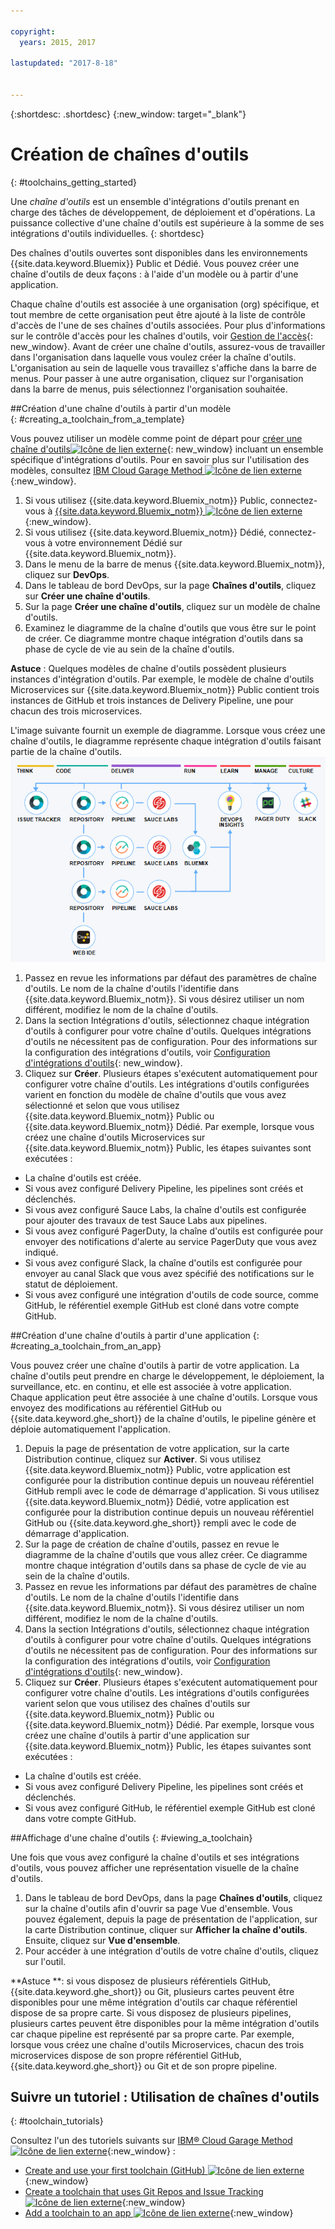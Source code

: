 ```yaml
---

copyright:
  years: 2015, 2017

lastupdated: "2017-8-18"


---
```


{:shortdesc: .shortdesc}
{:new_window: target="_blank"}

# Création de chaînes d'outils
{: #toolchains_getting_started}

Une *chaîne d'outils* est un ensemble d'intégrations d'outils prenant en charge des tâches de développement, de déploiement et d'opérations. La puissance collective d'une chaîne d'outils est supérieure à la somme de ses intégrations d'outils individuelles.
{: shortdesc}

Des chaînes d'outils ouvertes sont disponibles dans les environnements {{site.data.keyword.Bluemix}} Public et Dédié. Vous pouvez créer une chaîne d'outils de deux façons : à l'aide d'un modèle ou à partir d'une application.

Chaque chaîne d'outils est associée à une organisation (org) spécifique, et tout membre de cette organisation peut être ajouté à la liste de contrôle d'accès de l'une de ses chaînes d'outils associées. Pour plus d'informations sur le contrôle d'accès pour les chaînes d'outils,  voir [Gestion de l'accès](/docs/services/ContinuousDelivery/toolchains_using.html#managing_access){: new_window}. Avant de créer une chaîne d'outils, assurez-vous de travailler dans l'organisation dans laquelle vous voulez créer la chaîne d'outils. L'organisation au sein de laquelle vous travaillez s'affiche dans la barre de menus. Pour passer à une autre organisation, cliquez sur l'organisation dans la barre de menus, puis sélectionnez l'organisation souhaitée.


##Création d'une chaîne d'outils à partir d'un modèle   
{: #creating_a_toolchain_from_a_template}

Vous pouvez utiliser un modèle comme point de départ pour [créer une chaîne d'outils![Icône de lien externe](../../icons/launch-glyph.svg "External link icon")](https://console.bluemix.net/devops/create){: new_window} incluant un ensemble spécifique d'intégrations d'outils. Pour en savoir plus sur l'utilisation des modèles, consultez [IBM Cloud Garage Method ![Icône de lien externe](../../icons/launch-glyph.svg "External link icon")](https://www.ibm.com/devops/method/category/tools){:new_window}.

1. Si vous utilisez {{site.data.keyword.Bluemix_notm}} Public, connectez-vous à [{{site.data.keyword.Bluemix_notm}} ![Icône de lien externe](../../icons/launch-glyph.svg "Icône de lien externe")](http://console.bluemix.net){:new_window}.
1. Si vous utilisez {{site.data.keyword.Bluemix_notm}} Dédié, connectez-vous à votre environnement Dédié sur {{site.data.keyword.Bluemix_notm}}.
1. Dans le menu de la barre de menus {{site.data.keyword.Bluemix_notm}}, cliquez sur **DevOps**.
1. Dans le tableau de bord DevOps, sur la page **Chaînes d'outils**, cliquez sur **Créer une chaîne d'outils**.
1. Sur la page **Créer une chaîne d'outils**, cliquez sur un modèle de chaîne d'outils.
1. Examinez le diagramme de la chaîne d'outils que vous être sur le point de créer. Ce diagramme montre chaque intégration d'outils dans sa phase de cycle de vie au sein de la chaîne d'outils.

 **Astuce** : Quelques modèles de chaîne d'outils possèdent plusieurs instances d'intégration d'outils. Par exemple, le modèle de chaîne d'outils Microservices sur {{site.data.keyword.Bluemix_notm}} Public contient trois instances de GitHub et trois instances de Delivery Pipeline, une pour chacun des trois microservices.

 L'image suivante fournit un exemple de diagramme. Lorsque vous créez une chaîne d'outils, le diagramme représente chaque intégration d'outils faisant partie de la chaîne d'outils.
![Diagramme de chaîne d'outils](images/toolchain_diagram.png)

1. Passez en revue les informations par défaut des paramètres de chaîne d'outils. Le nom de la chaîne d'outils l'identifie dans {{site.data.keyword.Bluemix_notm}}. Si vous désirez utiliser un nom différent, modifiez le nom de la chaîne d'outils.  
1. Dans la section Intégrations d'outils, sélectionnez chaque intégration d'outils à configurer pour votre chaîne d'outils. Quelques intégrations d'outils ne nécessitent pas de configuration. Pour des informations sur la configuration des intégrations d'outils, voir [Configuration d'intégrations d'outils](/docs/services/ContinuousDelivery/toolchains_integrations.html){: new_window}.
1. Cliquez sur **Créer**. Plusieurs étapes s'exécutent automatiquement pour configurer votre chaîne d'outils. Les intégrations d'outils configurées varient en fonction du modèle de chaîne d'outils que vous avez sélectionné et selon que vous utilisez {{site.data.keyword.Bluemix_notm}} Public ou {{site.data.keyword.Bluemix_notm}} Dédié. Par exemple, lorsque vous créez une chaîne d'outils Microservices sur {{site.data.keyword.Bluemix_notm}} Public, les étapes suivantes sont exécutées :

 * La chaîne d'outils est créée.
 * Si vous avez configuré Delivery Pipeline, les pipelines sont créés et déclenchés.
 * Si vous avez configuré Sauce Labs, la chaîne d'outils est configurée pour ajouter des travaux de test Sauce Labs aux pipelines.
 * Si vous avez configuré PagerDuty, la chaîne d'outils est configurée pour envoyer des notifications d'alerte au service PagerDuty que vous avez indiqué.
 * Si vous avez configuré Slack, la chaîne d'outils est configurée pour envoyer au canal Slack que vous avez spécifié des notifications sur le statut de déploiement.
 * Si vous avez configuré une intégration d'outils de code source, comme GitHub, le référentiel exemple GitHub est cloné dans votre compte GitHub.


##Création d'une chaîne d'outils à partir d'une application
{: #creating_a_toolchain_from_an_app}

Vous pouvez créer une chaîne d'outils à partir de votre application. La chaîne d'outils peut prendre en charge le développement, le déploiement, la surveillance, etc. en continu, et elle est associée à votre application. Chaque application peut être associée à une chaîne d'outils. Lorsque vous envoyez des modifications au référentiel GitHub ou {{site.data.keyword.ghe_short}} de la chaîne d'outils, le pipeline génère et déploie automatiquement l'application.  

1. Depuis la page de présentation de votre application, sur la carte Distribution continue, cliquez sur **Activer**. Si vous utilisez {{site.data.keyword.Bluemix_notm}} Public, votre application est configurée pour la distribution continue depuis un nouveau référentiel GitHub rempli avec le code de démarrage d'application. Si vous utilisez {{site.data.keyword.Bluemix_notm}} Dédié, votre application est configurée pour la distribution continue depuis un nouveau référentiel GitHub ou {{site.data.keyword.ghe_short}} rempli avec le code de démarrage d'application.
1. Sur la page de création de chaîne d'outils, passez en revue le diagramme de la chaîne d'outils que vous allez créer. Ce diagramme montre chaque intégration d'outils dans sa phase de cycle de vie au sein de la chaîne d'outils.
1. Passez en revue les informations par défaut des paramètres de chaîne d'outils. Le nom de la chaîne d'outils l'identifie dans {{site.data.keyword.Bluemix_notm}}. Si vous désirez utiliser un nom différent, modifiez le nom de la chaîne d'outils.
1. Dans la section Intégrations d'outils, sélectionnez chaque intégration d'outils à configurer pour votre chaîne d'outils. Quelques intégrations d'outils ne nécessitent pas de configuration. Pour des informations sur la configuration des intégrations d'outils, voir [Configuration d'intégrations d'outils](/docs/services/ContinuousDelivery/toolchains_integrations.html){: new_window}.
1. Cliquez sur **Créer**.  Plusieurs étapes s'exécutent automatiquement pour configurer votre chaîne d'outils. Les intégrations d'outils configurées varient selon que vous utilisez des chaînes d'outils sur {{site.data.keyword.Bluemix_notm}} Public ou {{site.data.keyword.Bluemix_notm}} Dédié. Par exemple, lorsque vous créez une chaîne d'outils à partir d'une application sur {{site.data.keyword.Bluemix_notm}} Public, les étapes suivantes sont exécutées :

 * La chaîne d'outils est créée.
 * Si vous avez configuré Delivery Pipeline, les pipelines sont créés et déclenchés.
 * Si vous avez configuré GitHub, le référentiel exemple GitHub est cloné dans votre compte GitHub.


##Affichage d'une chaîne d'outils
{: #viewing_a_toolchain}

Une fois que vous avez configuré la chaîne d'outils et ses intégrations d'outils, vous pouvez afficher une représentation visuelle de la
chaîne
d'outils.

1. Dans le tableau de bord DevOps, dans la page **Chaînes d'outils**, cliquez sur la chaîne d'outils afin d'ouvrir sa page Vue
d'ensemble. Vous pouvez également, depuis la page de présentation de l'application, sur la carte Distribution continue, cliquer sur **Afficher la chaîne d'outils**. Ensuite, cliquez sur **Vue d'ensemble**.
2. Pour accéder à une intégration d'outils de votre chaîne d'outils, cliquez sur l'outil.

 **Astuce **: si vous disposez de plusieurs référentiels GitHub, {{site.data.keyword.ghe_short}} ou Git, plusieurs cartes peuvent être disponibles pour une
même intégration d'outils car chaque référentiel dispose de sa propre carte. Si vous disposez de plusieurs pipelines, plusieurs cartes peuvent être disponibles pour la même intégration d'outils car chaque pipeline est représenté par sa propre carte. Par exemple, lorsque vous créez une chaîne d'outils Microservices,
chacun des trois microservices dispose de son propre référentiel GitHub, {{site.data.keyword.ghe_short}} ou Git et de son propre pipeline.

## Suivre un tutoriel : Utilisation de chaînes d'outils
{: #toolchain_tutorials}

Consultez l'un des tutoriels suivants sur [IBM&reg; Cloud Garage Method ![Icône de lien externe](../../icons/launch-glyph.svg "Icône de lien externe")](https://www.ibm.com/devops/method){:new_window} :
  * [Create and use your first toolchain (GitHub) ![Icône de lien externe](../../icons/launch-glyph.svg "Icône de lien externe")](https://www.ibm.com/devops/method/tutorials/tutorial_toolchain_flow?task=1){:new_window}
  * [Create a toolchain that uses Git Repos and Issue Tracking ![Icône de lien externe](../../icons/launch-glyph.svg "Icône de lien externe")](https://www.ibm.com/devops/method/tutorials/tutorial_toolchain_cfv2?task=1){:new_window}
  * [Add a toolchain to an app ![Icône de lien externe](../../icons/launch-glyph.svg "Icône de lien externe")](https://www.ibm.com/devops/method/tutorials/tutorial_app_to_toolchain?task=1){:new_window}
